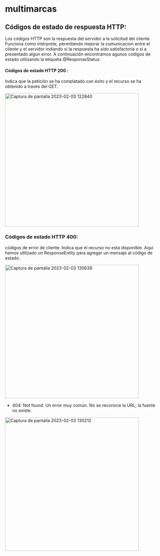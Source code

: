 # multimarcas

## Códigos de estado de respuesta HTTP: 

Los códigos HTTP son la respuesta del servidor a la solicitud del cliente. Funciona como intérprete, permitiendo mejorar la cumunicacion entre el cliente y el servidor indiando si la respuesta ha sido satisfactoria o si a presentado algun error.
A continuación encontramos agunos códigos de estado utilizando la etiqueta @ResponseStatus:

#### Códigos de estado HTTP 200 :

Indica que la petición se ha complatado con éxito y el recurso se ha obtenido a través del GET.

<img width="439" alt="Captura de pantalla 2023-02-03 122840" src="https://user-images.githubusercontent.com/88153157/216684469-2b2fb83c-3cca-4c4b-b43c-735a306fb3cf.png">

### Códigos de estado HTTP 400: 

códigos de error de cliente. Indica que el recurso no esta disponible. Aquí hemos utilizado un ResponseEntity para agregar un mensaje al código de estado.


<img width="439" alt="Captura de pantalla 2023-02-03 130638" src="https://user-images.githubusercontent.com/88153157/216686922-e1573799-d628-42fa-a985-bb0f57a69526.png">

- 404: Not found. Un error muy común. No se reconoce la URL; la fuente no existe.

<img width="439" alt="Captura de pantalla 2023-02-03 130212" src="https://user-images.githubusercontent.com/88153157/216687584-dc7d18c3-4fec-4ecf-b4ef-b785f6368465.png">
